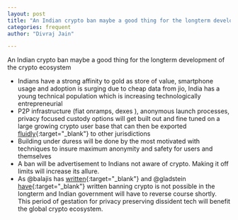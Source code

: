 ```yaml
---
layout: post
title: "An Indian crypto ban maybe a good thing for the longterm development of the crypto ecosystem"
categories: frequent
author: "Divraj Jain"

---
```


An Indian crypto ban maybe a good thing for the longterm development of the crypto ecosystem 

- Indians have a strong affinity to gold as store of value, smartphone usage and adoption is surging due to cheap data from jio, India has a young technical population which is increasing technologically entrepreneurial
- P2P infrastructure (fiat onramps, dexes ), anonymous launch processes, privacy focused custody options will get built out and fine tuned on a large growing crypto user base that can then be exported [fluidly](http://www.divraj.com/posts/crypto-geo-fluidity){:target="_blank"} to other jurisdictions 
- Building under duress will be done by the most motivated with techniques to insure maximum anonymity and safety for users and themselves 
- A ban will be advertisement to Indians not aware of crypto. Making it off limits will increase its allure.
- As @balajis has [written](https://balajis.com/how-india-legalizes-crypto/#s1){:target="_blank"} and @gladstein [have](https://quillette.com/2021/02/21/can-governments-stop-bitcoin/){:target="_blank"} written banning crypto is not possible in the longterm and Indian government will have to reverse course shortly. This period of gestation for privacy preserving dissident tech will benefit the global crypto ecosystem.  
